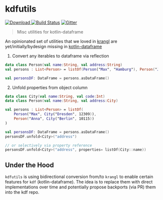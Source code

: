 # kdfutils


[ ![Download](https://img.shields.io/badge/Maven%20Central-1.0-orange) ](https://mvnrepository.com/artifact/com.github.holgerbrandl/kdutils)  [![Build Status](https://github.com/holgerbrandl/kdutils/workflows/build/badge.svg)](https://github.com/holgerbrandl/kdutils/actions?query=workflow%3Abuild) [![Gitter](https://badges.gitter.im/holgerbrandl/kdutils.svg)](https://gitter.im/holgerbrandl/kdutils?utm_source=badge&utm_medium=badge&utm_campaign=pr-badge)



> Misc utilities for kotlin-dataframe

An opinionated set of utilities that we loved in [krangl](https://github.com/holgerbrandl/krangl) are yet/initially/bydesign missing in [kotlin-dataframe](https://github.com/Kotlin/dataframe)


1. Convert any iterables to dataframe via reflection
```kotlin
data class Person(val name:String, val address:String)
val persons : List<Person> = listOf(Person("Max", "Hamburg"), Person("Julia", "Berlin"))

val personsDF: DataFrame = persons.asDataFrame() 
```

2. Unfold properties from object column
```kotlin
data class City(val name:String, val code:Int)
data class Person(val name:String, val address:City)

val persons : List<Person> = listOf(
    Person("Max", City("Dresden", 12309)),
    Person("Anna", City("Berlin", 10115))
)

val personsDF: DataFrame = persons.asDataFrame()
personsDF.unfold<City>("address") 

// or selectively via property reference
personsDF.unfold<City>("address", properties= listOf(City::name)) 
```

## Under the Hood

`kdfutils` is using bidirectional conversion from/to `krangl` to enable certain features for `kdf` (kotlin-dataframe). The idea is to replace them with direct implementations over time and potentially propose backports (via PR) them into the kdf repo.
